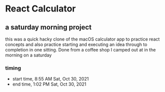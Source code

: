 # React Calculator

## a saturday morning project

this was a quick hacky clone of the macOS calculator app to practice react concepts and also practice starting and executing an idea through to completion in one sitting. Done from a coffee shop I camped out at in the morning on a saturday
### timing
- start time, 8:55 AM Sat, Oct 30, 2021
- end time, 1:02 PM Sat, Oct 30, 2021

